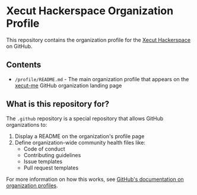 # Xecut Hackerspace Organization Profile

This repository contains the organization profile for the [Xecut Hackerspace](https://github.com/xecut-me) on GitHub.

## Contents

- `/profile/README.md` - The main organization profile that appears on the [xecut-me](https://github.com/xecut-me) GitHub organization landing page

## What is this repository for?

The `.github` repository is a special repository that allows GitHub organizations to:

1. Display a README on the organization's profile page
2. Define organization-wide community health files like:
   - Code of conduct
   - Contributing guidelines
   - Issue templates
   - Pull request templates

For more information on how this works, see [GitHub's documentation on organization profiles](https://docs.github.com/en/organizations/collaborating-with-groups-in-organizations/customizing-your-organizations-profile).